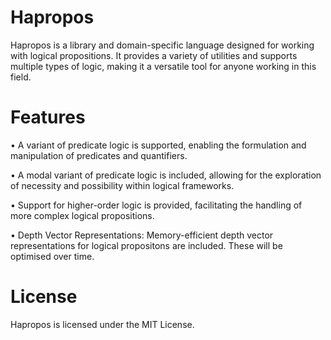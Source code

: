 # Hapropos

Hapropos is a library and domain-specific language designed for working with logical propositions. It provides a variety of utilities and supports multiple types of logic, making it a versatile tool for anyone working in this field.

# Features

•	A variant of predicate logic is supported, enabling the formulation and manipulation of predicates and quantifiers. 

•	A modal variant of predicate logic is included, allowing for the exploration of necessity and possibility within logical frameworks.

•	Support for higher-order logic is provided, facilitating the handling of more complex logical propositions.

•	Depth Vector Representations: Memory-efficient depth vector representations for logical propositons are included. These will be optimised over time.

# License

Hapropos is licensed under the MIT License.

